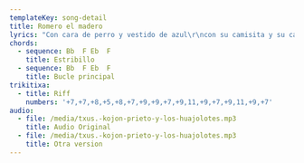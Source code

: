 ```yaml
---
templateKey: song-detail
title: Romero el madero
lyrics: "Con cara de perro y vestido de azul\r\ncon su camisita y su canesú\r\nse siente orgulloso de colaborar\r\ncon esta sociedad.\r\n\r\nDesde pequeño empezó a_alucinar\r\nsoñaba con ser como Starky_o_Hutch\r\nlos polis de peli le hacían flipar\r\nuna barbaridad.\r\n\r\n(1 tiempo)\r\n\r\nRomero el madero_ha quedado en el bar\r\ncon toda la pasma de la ciudad\r\nbebiendo y fumando no paran de hablar\r\nde su virilidad.\r\n\r\nHablan de orden, justicia y ley\r\nde negros, de jonkies, de putas, de gays\r\nde cómo maltratan a la sociedad\r\nrobando libertad.\r\n\r\nA Romero el madero le hace ilusión\r\nmañana le toca manifestación\r\nsaca su porra y comienza a cargar\r\ny luego, riendo, lo cuenta en el bar.\r\n\r\nEQUILICUA!\r\n\r\nLA LA RA LA LA LA LA...\r\n\r\n(1 tiempo)\r\n\r\nAl tío Romero le gusta sentir\r\nsu porra estrellada contra una nariz\r\nsi corre la sangre se siente muy bien\r\ncumple con su deber.\r\n\r\nNo le importó y nunca quiso saber\r\npor qué protestaba la mani de ayer.\r\nSu pobre cerebro no puede pensar\r\nes un profesional.\r\n\r\nRomero el madero se queda flipao\r\ncuando en una mani se queda atrapao\r\nde pronto, una dura bota militar, zas\r\ngolpea su rostro con brutalidad.\r\n\r\nLA LA RA LA LA LA LA...\r\n\r\nRomero el madero\r\nRomero el madero\r\nCerebro de acero!\r\n"
chords:
  - sequence: Bb  F Eb  F
    title: Estribillo
  - sequence: Bb  F Eb  F
    title: Bucle principal
trikitixa: 
  - title: Riff
    numbers: '+7,+7,+8,+5,+8,+7,+9,+9,+7,+9,11,+9,+7,+9,11,+9,+7'
audio:
  - file: /media/txus.-kojon-prieto-y-los-huajolotes.mp3
    title: Audio Original
  - file: /media/txus.-kojon-prieto-y-los-huajolotes.mp3
    title: Otra version
---
```


